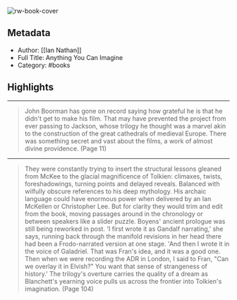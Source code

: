 ![rw-book-cover](https://m.media-amazon.com/images/I/816yf2etE4L._SY160.jpg)

## Metadata
- Author: [[Ian Nathan]]
- Full Title: Anything You Can Imagine
- Category: #books

## Highlights
***

> John Boorman has gone on record saying how grateful he is that he didn't get to make his film. That may have prevented the project from ever passing to Jackson, whose trilogy he thought was a marvel akin to the construction of the great cathedrals of medieval Europe. There was something secret and vast about the films, a work of almost divine providence. (Page 11)

***

> They were constantly trying to insert the structural lessons gleaned from McKee to the glacial magnificence of Tolkien: climaxes, twists, foreshadowings, turning points and delayed reveals. Balanced with wilfully obscure references to his deep mythology. His archaic language could have enormous power when delivered by an Ian McKellen or Christopher Lee. But for clarity they would trim and edit from the book, moving passages around in the chronology or between speakers like a slider puzzle.
> Boyens' ancient prologue was still being reworked in post.
> 'I first wrote it as Gandalf narrating,' she says, running back through the manifold revisions in her head there had been a Frodo-narrated version at one stage. 'And then I wrote it in the voice of Galadriel. That was Fran's idea, and it was a good one. Then when we were recording the ADR in London, I said to Fran, "Can we overlay it in Elvish?" You want that sense of strangeness of history.'
> The trilogy's overture carries the quality of a dream as Blanchett's yearning voice pulls us across the frontier into Tolkien's imagination. (Page 104)

